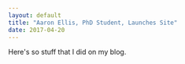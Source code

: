```yaml
---
layout: default
title: "Aaron Ellis, PhD Student, Launches Site"
date: 2017-04-20
---
```

Here's so stuff that I did on my blog. 
